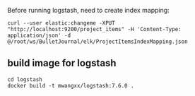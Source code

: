 Before running logstash, need to create index mapping:
```
curl --user elastic:changeme -XPUT "http://localhost:9200/project_items" -H 'Content-Type: application/json' -d @/root/ws/BulletJournal/elk/ProjectItemsIndexMapping.json
```

## build image for logstash
```
cd logstash
docker build -t mwangxx/logstash:7.6.0 .
```